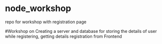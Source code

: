 # node_workshop
repo for workshop with registration page

#Workshop on Creating a server and database for storing the details of user while registering, getting details registration from Frontend